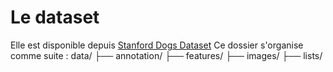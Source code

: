 # Le dataset 
Elle est disponible depuis [Stanford Dogs Dataset](http://vision.stanford.edu/aditya86/ImageNetDogs/)
Ce dossier s'organise comme suite :
data/
├── annotation/
├── features/
├── images/
├── lists/